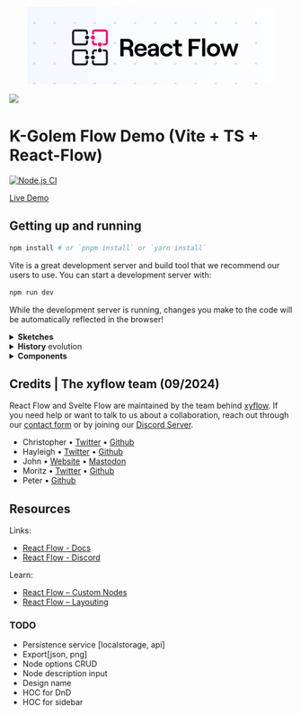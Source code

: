 <p align="center">
  <img src="https://github.com/jackanakin/jackchat-canvas/blob/main/react-flow-header.png?raw=true" alt="React Flow Header" />
</p>

![](https://github.com/jackanakin/jackchat-canvas/blob/main/history/components/22092024_2.png?raw=true)

# K-Golem Flow Demo (Vite + TS + React-Flow)

[![Node.js CI](https://github.com/jackanakin/jackchat-canvas/actions/workflows/node.js.yml/badge.svg)](https://github.com/jackanakin/jackchat-canvas/actions/workflows/node.js.yml)

[Live Demo](https://jackanakin.github.io/jackchat-kgolemdesigner)

## Getting up and running

```bash
npm install # or `pnpm install` or `yarn install`
```

Vite is a great development server and build tool that we recommend our users to
use. You can start a development server with:

```bash
npm run dev
```

While the development server is running, changes you make to the code will be
automatically reflected in the browser!

<details>
  <summary><strong>Sketches</strong></summary>

</details>

<details>
  <summary><strong>History</strong> evolution</summary>
  
</details>

<details>
  <summary><strong>Components</strong></summary>
  
</details>

## Credits | The xyflow team (09/2024)

React Flow and Svelte Flow are maintained by the team behind [xyflow](https://xyflow.com). If you need help or want to talk to us about a collaboration, reach out through our [contact form](https://xyflow.com/contact) or by joining our [Discord Server](https://discord.gg/Bqt6xrs).

- Christopher • [Twitter](https://twitter.com/chrtze) • [Github](https://github.com/chrtze)
- Hayleigh • [Twitter](https://twitter.com/hayleighdotdev) • [Github](https://github.com/hayleigh-dot-dev)
- John • [Website](https://johnrobbdesign.com/) • [Mastodon](https://mastodon.social/@johnrobbjr)
- Moritz • [Twitter](https://twitter.com/moklick) • [Github](https://github.com/moklick)
- Peter • [Github](https://github.com/peterkogo)

## Resources

Links:

- [React Flow - Docs](https://reactflow.dev)
- [React Flow - Discord](https://discord.com/invite/Bqt6xrs)

Learn:

- [React Flow – Custom Nodes](https://reactflow.dev/learn/customization/custom-nodes)
- [React Flow – Layouting](https://reactflow.dev/learn/layouting/layouting)

### TODO
- Persistence service [localstorage, api]
- Export[json, png]
- Node options CRUD
- Node description input
- Design name
- HOC for DnD
- HOC for sidebar